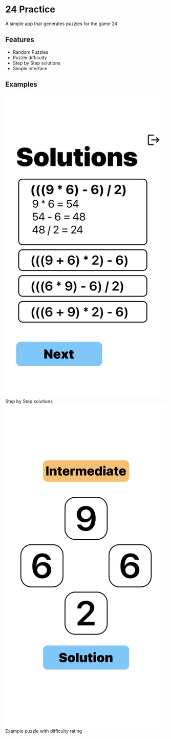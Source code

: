 # 24 Practice
A simple app that generates puzzles for the game 24
## Features
- Random Puzzles
- Puzzle difficulty
- Step by Step solutions
- Simple interface
## Examples
![Alt text](examples/image.png)
Step by Step solutions
![Alt text](examples/image2.png)
Example puzzle with difficulty rating